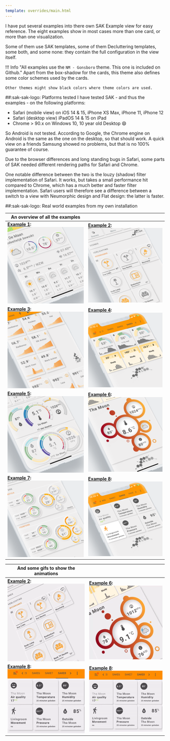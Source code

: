 ```yaml
---
template: overrides/main.html
---
```


[sak-example-1b]: ../assets/screenshots/sak-example-1b.png
[sak-example-2]: ../assets/screenshots/sak-example-2.png
[sak-example-3]: ../assets/screenshots/sak-example-3.png
[sak-example-4]: ../assets/screenshots/sak-example-4.png
[sak-example-5]: ../assets/screenshots/sak-example-5.png
[sak-example-6]: ../assets/screenshots/sak-example-6.png
[sak-example-7]: ../assets/screenshots/sak-example-7.png
[sak-example-8]: ../assets/screenshots/sak-example-8.png

[sak-example-2gif]: ../assets/screenshots/sak-example-2.gif
[sak-example-6gif]: ../assets/screenshots/sak-example-6.gif
[sak-example-8gif]: ../assets/screenshots/sak-example-8.gif

I have put several examples into there own SAK Example view for easy reference.
The eight examples show in most cases more than one card, or more than one visualization.

Some of them use SAK templates, some of them Decluttering templates, some both, and some none: they contain the full configuration in the view itself.

!!! Info "All examples use the `NM - Gonsboro` theme. This one is included on Github."
    Apart from the box-shadow for the cards, this theme also defines some color schemes used by the cards.
    
    Other themes might show black colors where theme colors are used.
    
##:sak-sak-logo: Platforms tested
I have tested SAK - and thus the examples - on the following platforms:

- Safari (mobile view) on iOS 14 & 15, iPhone XS Max, iPhone 11, iPhone 12
- Safari (desktop view) iPadOS 14 & 15 on iPad
- Chrome > 90.x on Windows 10, 10 year old Desktop :smile: 

So Android is not tested. According to Google, the Chrome engine on Android is the same as the one on the desktop, so that should work.
A quick view on a friends Samsung showed no problems, but that is no 100% guarantee of course.

Due to the browser differences and long standing bugs in Safari, some parts of SAK needed different rendering paths for Safari and Chrome.

One notable difference between the two is the louzy (shadow) filter implementation of Safari. It works, but takes a small performance hit compared to Chrome, which has a much better and faster filter implementation. Safari users will therefore see a difference between a switch to a view with Neumorphic design and Flat design: the latter is faster.

##:sak-sak-logo: Real world examples from my own installation

| An overview of all the examples | |
| ------------ | ---------------- |
| **[Example 1]:** ![sak-example-1b] | **[Example 2]:** ![sak-example-2] |
| **[Example 3]:** ![sak-example-3]  | **[Example 4]:** ![sak-example-4] |
| **[Example 5]:** ![sak-example-5]  | **[Example 6]:** ![sak-example-6] |
| **[Example 7]:** ![sak-example-7]  | **[Example 8]:** ![sak-example-8] |

  [Example 1]: ../examples/example-1.md
  [Example 2]: ../examples/example-2.md
  [Example 3]: ../examples/example-3.md
  [Example 4]: ../examples/example-4.md
  [Example 5]: ../examples/example-5.md
  [Example 6]: ../examples/example-6.md
  [Example 7]: ../examples/example-7.md
  [Example 8]: ../examples/example-8.md

| And some gifs to show the animations| |
| ---------------- | ---------------- |
| **[Example 2]:** ![sak-example-2gif] | **[Example 6]:** ![sak-example-6gif] |
| **[Example 8]:** ![sak-example-8gif] | **[Example 8]:** ![sak-example-8gif] |
